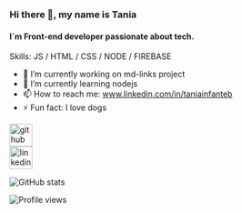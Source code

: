 ### Hi there 👋, my name is Tania
#### I´m Front-end developer passionate about tech.

Skills: JS / HTML / CSS / NODE / FIREBASE

- 🔭 I’m currently working on md-links project 
- 🌱 I’m currently learning nodejs 
- 📫 How to reach me: www.linkedin.com/in/taniainfanteb 
- ⚡ Fun fact: I love dogs 

[<img src='https://cdn.jsdelivr.net/npm/simple-icons@3.0.1/icons/github.svg' alt='github' height='40'>](https://github.com/Tania1295)  
[<img src='https://cdn.jsdelivr.net/npm/simple-icons@3.0.1/icons/linkedin.svg' alt='linkedin' height='40'>](https://linkedin.com/in/taniainfanteb/)  

![GitHub stats](https://github-readme-stats.vercel.app/api?username=Tania1295&show_icons=true)  

![Profile views](https://gpvc.arturio.dev/Tania1295)  

